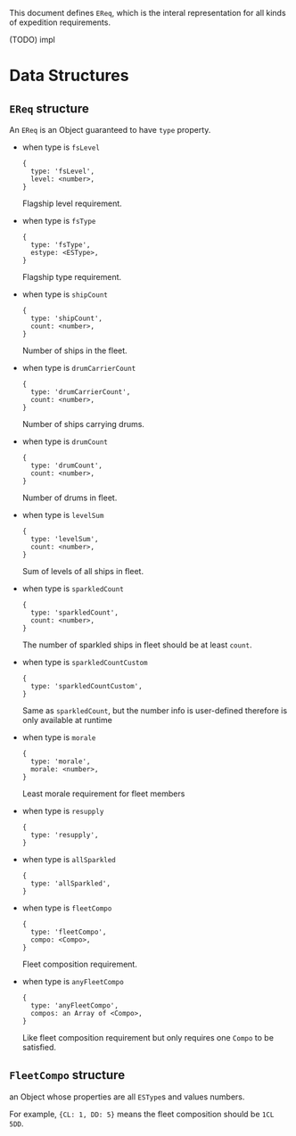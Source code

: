 This document defines `EReq`, which is the interal representation for
all kinds of expedition requirements.

(TODO) impl

# Data Structures

## `EReq` structure

An `EReq` is an Object guaranteed to have `type` property.

- when type is `fsLevel`

    ```
    {
      type: 'fsLevel',
      level: <number>,
    }
    ```

    Flagship level requirement.

- when type is `fsType`

    ```
    {
      type: 'fsType',
      estype: <ESType>,
    }
    ```

    Flagship type requirement.

- when type is `shipCount`

    ```
    {
      type: 'shipCount',
      count: <number>,
    }
    ```

    Number of ships in the fleet.

- when type is `drumCarrierCount`

    ```
    {
      type: 'drumCarrierCount',
      count: <number>,
    }
    ```

    Number of ships carrying drums.

- when type is `drumCount`

    ```
    {
      type: 'drumCount',
      count: <number>,
    }
    ```

    Number of drums in fleet.

- when type is `levelSum`

    ```
    {
      type: 'levelSum',
      count: <number>,
    }
    ```

    Sum of levels of all ships in fleet.

- when type is `sparkledCount`

    ```
    {
      type: 'sparkledCount',
      count: <number>,
    }
    ```

    The number of sparkled ships in fleet should be at least `count`.

- when type is `sparkledCountCustom`

    ```
    {
      type: 'sparkledCountCustom',
    }
    ```

    Same as `sparkledCount`, but the number info is user-defined
    therefore is only available at runtime

- when type is `morale`

    ```
    {
      type: 'morale',
      morale: <number>,
    }
    ```

    Least morale requirement for fleet members

- when type is `resupply`

    ```
    {
      type: 'resupply',
    }
    ```

- when type is `allSparkled`

    ```
    {
      type: 'allSparkled',
    }
    ```

- when type is `fleetCompo`

    ```
    {
      type: 'fleetCompo',
      compo: <Compo>,
    }
    ```

    Fleet composition requirement.

- when type is `anyFleetCompo`

    ```
    {
      type: 'anyFleetCompo',
      compos: an Array of <Compo>,
    }
    ```

    Like fleet composition requirement but only requires one `Compo` to be satisfied.

## `FleetCompo` structure

an Object whose properties are all `ESType`s and values numbers.

For example, `{CL: 1, DD: 5}` means the fleet composition should be `1CL 5DD`.

